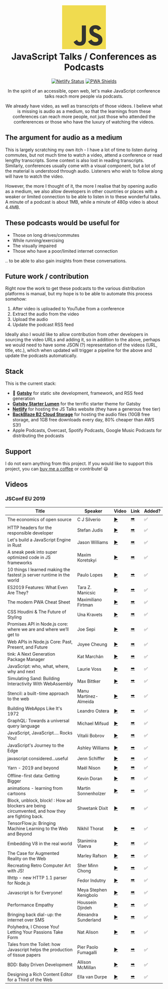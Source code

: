 <h1 align="center">
    <img alt="Lumen" title="Lumen" src="https://github.com/abuuzayr/js-talks/blob/master/static/js-logo.png" width="140"> </br>
    JavaScript Talks / Conferences as Podcasts
</h1>

<p align="center">
    <a href="https://app.netlify.com/sites/js-talks/deploys" rel="nofollow" class="rich-diff-level-one"><img src="https://api.netlify.com/api/v1/badges/d9887467-e9eb-4aa5-90d6-91127f0ac514/deploy-status" alt="Netlify Status" style="max-width:100%;"></a>
    <a href="https://js-talks.netlify.com/" rel="nofollow" class="rich-diff-level-one"><img src="https://www.pwa-shields.com/1.0.0/series/classic/white/green.svg" alt="PWA Shields" style="max-width:100%;"></a>
</p>

<p align="center">
    In the spirit of an accessible, open web, let's make JavaScript conference talks reach more people via podcasts. 
</p>

<p align="center">
    We already have video, as well as transcripts of those videos. I believe what is missing is audio as a medium, so that the learnings from these conferences can reach more people, not just those who attended the confererences or those who have the luxury of watching the videos.
</p>

## The argument for audio as a medium

This is largely scratching my own itch - I have a lot of time to listen during commutes, but not much time to watch a video, attend a conference or read lengthy transcripts. Some context is also lost in reading transcripts. Similarly, conferences usually come with a visual component, but a lot of the material is understood through audio. Listeners who wish to follow along will have to watch the video. 

However, the more I thought of it, the more I realise that by opening audio as a medium, we also allow developers in other countries or places with a weaker or limited connection to be able to listen in to these wonderful talks. A minute of a podcast is about 1MB, while a minute of 480p video is about 4.4MB. 

## These podcasts would be useful for

- Those on long drives/commutes
- While running/exercising
- The visually impaired
- Those who have a poor/limited internet connection

.. to be able to also gain insights from these conversations.

## Future work / contribution

Right now the work to get these podcasts to the various distribution platforms is manual, but my hope is to be able to automate this process somehow:

1. After video is uploaded to YouTube from a conference
2. Extract the audio from the video
3. Upload the audio 
4. Update the podcast RSS feed

Ideally also I would like to allow contribution from other developers in sourcing the video URLs and adding it, so in addition to the above, perhaps we would need to have some JSON (?) representation of the videos (URL, title, etc.), which when updated will trigger a pipeline for the above and update the podcasts automatically. 

## Stack

This is the current stack:

- :rocket: [**Gatsby**](https://www.gatsbyjs.org/) for static site development, framework, and RSS feed generation
- [**Gatsby Starter Lumen**](https://www.gatsbyjs.org/starters/alxshelepenok/gatsby-starter-lumen/) for the terrific starter theme for Gatsby 
- [**Netlify**](https://www.netlify.com/) for hosting the JS Talks website (they have a generous free tier)
- [**BackBlaze B2 Cloud Storage**](https://www.backblaze.com/b2/cloud-storage.html) for hosting the audio files (10GB free storage, and 1GB free downloads every day, 80% cheaper than AWS S3!)
- Apple Podcasts, Overcast, Spotify Podcasts, Google Music Podcasts for distributing the podcasts

## Support

I do not earn anything from this project. If you would like to support this project, you can [buy me a coffee](https://www.buymeacoffee.com/iB2dbMt) or contribute! :smiley:

## Videos

### JSConf EU 2019

| Title | Speaker | Video | Link | Added? |
| --- | --- | --- | --- | --- |
| The economics of open source | C J Silverio | [:arrow_forward:](https://youtu.be/MO8hZlgK5zc) | [:arrow_right:](https://js-talks.netlify.app/posts/economics-open-source-c-j-silverio-jsconf-eu-2019) | :white_check_mark: |
| HTTP headers for the responsible developer | Stefan Judis | [:arrow_forward:](https://youtu.be/Mjqf2kkFLy8) | [:arrow_right:](https://js-talks.netlify.app/posts/http-headers-for-the-responsible-developer-by-stefan-judis-jsconf-eu-2019) | :white_check_mark: |
| Let's build a JavaScript Engine in Rust | Jason Williams | [:arrow_forward:](https://youtu.be/_uD2pijcSi4) | [:arrow_right:](https://js-talks.netlify.app/posts/lets-build-a-javascript-engine-in-rust-by-jason-williams-jsconf-eu-2019) | :white_check_mark: |
| A sneak peek into super optimized code in JS frameworks | Maxim Koretskyi | [:arrow_forward:](https://youtu.be/_VHNTC67NR8) | [:arrow_right:](https://js-talks.netlify.app/posts/a-sneak-peek-into-super-optimized-code-in-js-frameworks-jsconf-eu-2019) | :white_check_mark: |
| 10 things I learned making the fastest js server runtime in the world | Paulo Lopes | [:arrow_forward:](https://youtu.be/-npTuvzflh4) | [:arrow_right:](https://js-talks.netlify.app/posts/10-things-i-learned-making-the-fastest-js-server-runtime-in-the-world-jsconf-eu-2019) | :white_check_mark: |
| ES2019 Features: What Even Are They? | Tara Z. Manicsic | [:arrow_forward:](https://youtu.be/1_hHxra0Lf4) | [:arrow_right:](https://js-talks.netlify.app/posts/es2019-features-what-even-are-they-jsconf-eu-2019) | :white_check_mark: |
| The modern PWA Cheat Sheet | Maximiliano Firtman | [:arrow_forward:](https://youtu.be/cybhV88KLfI) | [:arrow_right:](https://js-talks.netlify.app/posts/the-modern-pwa-cheat-sheet-jsconf-eu-2019) | :white_check_mark: |
| CSS Houdini & The Future of Styling | Una Kravets | [:arrow_forward:](https://youtu.be/GhRE3rML9t4) | [:arrow_right:](https://js-talks.netlify.app/posts/css-houdini-and-the-future-of-styling-jsconf-eu-2019) | :white_check_mark: |
| Promises API in Node.js core: where we are and where we’ll get to | Joe Sepi | [:arrow_forward:](https://youtu.be/-4p_qLYjUDc) | [:arrow_right:](https://js-talks.netlify.app/posts/promises-api-in-nodejs-core-where-we-are-and-where-well-get-to) | :white_check_mark: |
| Web APIs in Node.js Core: Past, Present, and Future | Joyee Cheung | [:arrow_forward:](https://youtu.be/ceiUozUFF3Y) | [:arrow_right:](https://js-talks.netlify.app/posts/web-apis-in-nodejs-core-past-present-and-future) | :white_check_mark: |
| tink: A Next Generation Package Manager | Kat Marchán | [:arrow_forward:](https://youtu.be/SHIci8-6_gs) | [:arrow_right:](https://js-talks.netlify.app/posts/tink-a-next-generation-package-manager) | :white_check_mark: |
| JavaScript: who, what, where, why and next | Laurie Voss | [:arrow_forward:](https://youtu.be/gChULw-uEjY) | [:arrow_right:](https://js-talks.netlify.app/posts/javascript-who-what-where-why-and-next) | :white_check_mark: |
| Simulating Sand: Building Interactivity With WebAssembly | Max Bittker | [:arrow_forward:](https://youtu.be/-dD-EaZ29hs) | [:arrow_right:](https://js-talks.netlify.app/posts/simulating-sand-building-interactivity-with-webassembly) | :white_check_mark: |
| Stencil: a built-time approach to the web | Manu Martinez-Almeida | [:arrow_forward:](https://youtu.be/M1F81V-NhP0) | [:arrow_right:](https://js-talks.netlify.app/posts/stencil-a-built-time-approach-to-the-web) | :white_check_mark: |
| Building WebApps Like It's 1972 | Leandro Ostera | [:arrow_forward:](https://youtu.be/yuk7n43xU4g) | [:arrow_right:](https://js-talks.netlify.app/posts/building-webapps-like-its-1972-male) | :white_check_mark: |
| GraphQL: Towards a universal query language | Michael Mifsud | [:arrow_forward:](https://youtu.be/Xi3sxygtDc4) | [:arrow_right:](https://js-talks.netlify.app/posts/graphql-towards-a-universal-query-language) | :white_check_mark: |
| JavaScript, JavaScript…. Rocks You! | Vitalii Bobrov | [:arrow_forward:](https://youtu.be/_yt89v0S1MA) | [:arrow_right:](https://js-talks.netlify.app/posts/javascript-javascript-rocks-you) | :white_check_mark: |
| JavaScript's Journey to the Edge | Ashley Williams | [:arrow_forward:](https://youtu.be/MBndZddVQdw) | [:arrow_right:](https://js-talks.netlify.app/posts/javascripts-journey-to-the-edge) | :white_check_mark: |
| javascript considered...useful | Jenn Schiffer | [:arrow_forward:](https://youtu.be/ylF7ZR-b7Rk) | [:arrow_right:](https://js-talks.netlify.app/posts/javascript-considereduseful) | :white_check_mark: |
| Yarn - 2019 and beyond | Maël Nison | [:arrow_forward:](https://youtu.be/XePfzVs852s) | [:arrow_right:](https://js-talks.netlify.app/posts/yarn-2019-and-beyond) | :white_check_mark: |
| Offline-first data: Getting Bigger | Kevin Doran | [:arrow_forward:](https://youtu.be/_deWuTbHb5I) | [:arrow_right:](https://js-talks.netlify.app/posts/offline-first-data-getting-bigger) | :white_check_mark: |
| animations - learning from cartoons | Martin Sonnenholzer | [:arrow_forward:](https://youtu.be/Bpu_WQXONlM) | [:arrow_right:](https://js-talks.netlify.app/posts/animations-learning-from-cartoons) | :white_check_mark: |
| Block, unblock, block! : How ad blockers are being circumvented, and how they are fighting back. | Shwetank Dixit | [:arrow_forward:](https://youtu.be/Vk9bPDaZELQ) | [:arrow_right:](https://js-talks.netlify.app/posts/block-unblock-block-how-ad-blockers-are-being-circumvented-and-how-they-are-fighting-back) | :white_check_mark: |
| TensorFlow.js: Bringing Machine Learning to the Web and Beyond | Nikhil Thorat | [:arrow_forward:](https://youtu.be/imzedQr2tTc) | [:arrow_right:](https://js-talks.netlify.app/posts/tensorflowjs-bringing-machine-learning-to-the-web-and-beyond) | :white_check_mark: |
| Embedding V8 in the real world | Stanimira Vlaeva | [:arrow_forward:](https://youtu.be/wz7Znu6tqFw) | [:arrow_right:](https://js-talks.netlify.app/posts/embedding-v8-in-the-real-world-stanimira-vlaeva-jsconf-eu-2019) | :white_check_mark: |
| The Case for Augmented Reality on the Web | Marley Rafson | [:arrow_forward:](https://youtu.be/Jk4tEMBJleE) | [:arrow_right:](https://js-talks.netlify.app/posts/the-case-for-augmented-reality-on-the-web) | :white_check_mark: |
| Recreating Retro Computer Art with JS! | Sher Minn Chong | [:arrow_forward:](https://youtu.be/nC5q5JxLjnY) | [:arrow_right:](https://js-talks.netlify.app/posts/recreating-retro-computer-art-with-js) | :white_check_mark: |
| llhttp - new HTTP 1.1 parser for Node.js | Fedor Indutny | [:arrow_forward:](https://youtu.be/x3k_5Mi66sY) | [:arrow_right:](https://js-talks.netlify.app/posts/llhttp-new-http-11-parser-for-nodejs) | :white_check_mark: |
| Javascript is for Everyone! | Meya Stephen Kenigbolo | [:arrow_forward:](https://youtu.be/4WuZozUZuHM) | [:arrow_right:](https://js-talks.netlify.app/posts/javascript-is-for-everyone) | :white_check_mark: |
| Performance Empathy | Houssein Djirdeh | [:arrow_forward:](https://youtu.be/uIBYN6w9cBc) | [:arrow_right:](https://js-talks.netlify.app/posts/performance-empathy) | :white_check_mark: |
| Bringing back dial-up: the internet over SMS | Alexandra Sunderland | [:arrow_forward:](https://youtu.be/ZsBAkSxwU5c) | [:arrow_right:](https://js-talks.netlify.app/posts/bringing-back-dial-up-the-internet-over-sms) | :white_check_mark: |
| Polyhedra, I Choose You! Letting Your Passions Take Form | Nat Alison | [:arrow_forward:](https://youtu.be/jhdJHBD9Fts) | [:arrow_right:](https://js-talks.netlify.app/posts/polyhedra-i-choose-you-letting-your-passions-take-form) | :white_check_mark: |
| Tales from the Toilet: how Javascript helps the production of tissue papers | Pier Paolo Fumagalli | [:arrow_forward:](https://youtu.be/G_56cutmrBc) | [:arrow_right:](https://js-talks.netlify.app/posts/tales-from-the-toilet-how-javascript-helps-the-production-of-tissue-papers) | :white_check_mark: |
| BDD: Baby Driven Development | Allison McMillan | [:arrow_forward:](https://youtu.be/EndmLEaKPw8) | [:arrow_right:](https://js-talks.netlify.app/posts/bdd-baby-driven-development) | :white_check_mark: |
| Designing a Rich Content Editor for a Third of the Web | Ella van Durpe | [:arrow_forward:](https://youtu.be/ZNWNhUPrqB4) | [:arrow_right:](https://js-talks.netlify.app/posts/designing-a-rich-content-editor-for-a-third-of-the-web) | :white_check_mark: |